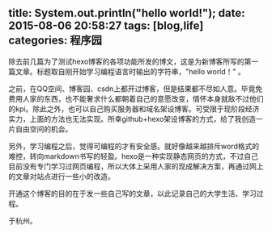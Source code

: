 title: System.out.println("hello world!");
date: 2015-08-06 20:58:27
tags: [blog,life]
categories: 程序园
---

除去前几篇为了测试hexo博客的各项功能所发的博文，这是为新博客所写的第一篇文章。标题取自刚开始学习编程语言时输出的字符串，"hello world！" 。

之前，在QQ空间、博客园、csdn上都开过博客，但是结果都不尽如人意。毕竟免费用人家的东西，也不能奢求什么都朝着自己的意愿改变，情怀本身就敌不过他们的kpi。除此之外，也可以自己购买服务器和域名架设博客。可受限于现阶段经济实力，上面的方法也无法实现。所幸github+hexo架设博客的方式，给了我创造一片自由空间的机会。

另外，学习编程之后，觉得可编程的才有安全感。就好像越来越排斥word格式的难控，转向markdown书写的轻盈。hexo是一种实现静态网页的方式，不过自己目前没有专门学习过网页编程，所以大体上采用人家的现成解决方案，再通过网上的文章对站点进行一些小的改造。

开通这个博客的目的在于发一些自己写的文章，以此记录自己的大学生活、学习过程。

于杭州。
